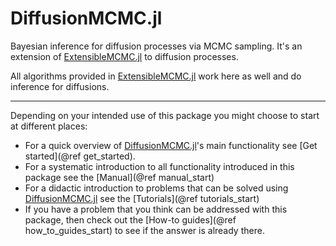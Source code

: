 # DiffusionMCMC.jl
Bayesian inference for diffusion processes via MCMC sampling. It's an extension of [ExtensibleMCMC.jl](https://juliadiffusionbayes.github.io/ExtensibleMCMC.jl/dev/) to diffusion processes.

All algorithms provided in [ExtensibleMCMC.jl](https://juliadiffusionbayes.github.io/ExtensibleMCMC.jl/dev/) work here as well and do inference for diffusions.

------------------------

Depending on your intended use of this package you might choose to start at different places:

- For a quick overview of [DiffusionMCMC.jl](https://juliadiffusionbayes.github.io/DiffusionMCMC.jl/dev/)'s main functionality see [Get started](@ref get_started).
- For a systematic introduction to all functionality introduced in this package see the [Manual](@ref manual_start)
- For a didactic introduction to problems that can be solved using [DiffusionMCMC.jl](https://juliadiffusionbayes.github.io/DiffusionMCMC.jl/dev/) see the [Tutorials](@ref tutorials_start)
- If you have a problem that you think can be addressed with this package, then check out the [How-to guides](@ref how_to_guides_start) to see if the answer is already there.

